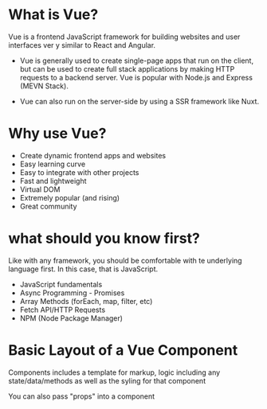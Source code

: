 # What is Vue?

Vue is a frontend JavaScript framework for building websites and user interfaces ver y similar to React and Angular.

- Vue is generally used to create single-page apps that run on the client, but can be used to create full stack applications by making HTTP requests to a backend server. Vue is popular with Node.js and Express (MEVN Stack).

- Vue can also run on the server-side by using a SSR framework like Nuxt.

# Why use Vue?

- Create dynamic frontend apps and websites
- Easy learning curve
- Easy to integrate with other projects
- Fast and lightweight
- Virtual DOM
- Extremely popular (and rising)
- Great community

# what should you know first?

Like with any framework, you should be comfortable with te underlying language first. In this case, that is JavaScript.

- JavaScript fundamentals
- Async Programming - Promises
- Array Methods (forEach, map, filter, etc)
- Fetch API/HTTP Requests
- NPM (Node Package Manager)

# Basic Layout of a Vue Component

Components includes a template for markup, logic including any state/data/methods as well as the syling for that component

You can also pass "props" into a component <Header title="Task Tracker" />

<template>
    <header>
        <h1> {{ title }} </h1>
</template>

<script>
    export default {
        props: {
            title: String,
        },
    }
</script>

<style scoped>
    header {
        display: flex;
        justify-content: space-between;
        align-items: center;
        margin-bottom: 20px;
    }
</style>
